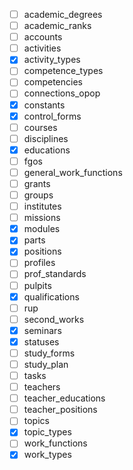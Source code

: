 - [ ] academic_degrees
- [ ] academic_ranks
- [ ] accounts
- [ ] activities
- [x] activity_types
- [ ] competence_types
- [ ] competencies
- [ ] connections_opop
- [x] constants
- [x] control_forms
- [ ] courses
- [ ] disciplines
- [x] educations
- [ ] fgos
- [ ] general_work_functions
- [ ] grants
- [ ] groups
- [ ] institutes
- [ ] missions
- [x] modules
- [x] parts
- [x] positions
- [ ] profiles
- [ ] prof_standards
- [ ] pulpits
- [x] qualifications
- [ ] rup
- [ ] second_works
- [x] seminars
- [x] statuses
- [ ] study_forms
- [ ] study_plan
- [ ] tasks
- [ ] teachers
- [ ] teacher_educations
- [ ] teacher_positions
- [ ] topics
- [x] topic_types
- [ ] work_functions
- [x] work_types